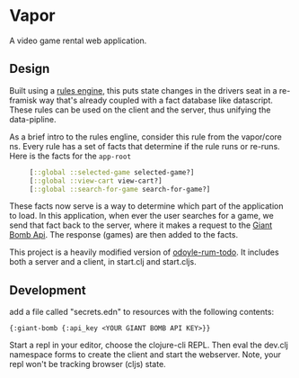 # Vapor

A video game rental web application.

## Design

Built using a [rules engine](https://github.com/oakes/odoyle-rules), this puts state changes in the drivers seat in a
re-framisk way that's already coupled with a fact database like datascript. These rules can be used on the client and the server,
thus unifying the data-pipline.

As a brief intro to the rules engline, consider this rule from the vapor/core ns. Every rule has a set of facts that
determine if the rule runs or re-runs. Here is the facts for the `app-root`

```clojure
     [::global ::selected-game selected-game?]
     [::global ::view-cart view-cart?]
     [::global ::search-for-game search-for-game?]
```

These facts now serve is a way to determine which part of the application to
load. In this application, when ever the user searches for a game, we send that
fact back to the server, where it makes a request to the [Giant Bomb Api](https://www.giantbomb.com/api/).
The response (games) are then added to the facts.

This project is a heavily modified version of [odoyle-rum-todo](https://github.com/oakes/odoyle-rum-todo).
It includes both a server and a client, in start.clj and start.cljs.

## Development

add a file called "secrets.edn" to resources with the following contents:

```
{:giant-bomb {:api_key <YOUR GIANT BOMB API KEY>}}

```

Start a repl in your editor, choose the clojure-cli REPL. Then eval the dev.clj
namespace forms to create the client and start the webserver. Note, your repl
won't be tracking browser (cljs) state.

